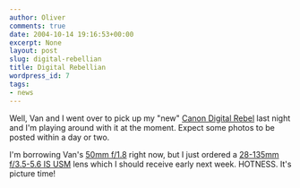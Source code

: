 ```yaml
---
author: Oliver
comments: true
date: 2004-10-14 19:16:53+00:00
excerpt: None
layout: post
slug: digital-rebellian
title: Digital Rebellian
wordpress_id: 7
tags:
- news
---
```


Well, Van and I went over to pick up my "new" <a href="http://consumer.usa.canon.com/ir/controller?act=ModelDetailAct&amp;fcategoryid=139&amp;modelid=9430">Canon Digital Rebel</a> last night and I'm playing around with it at the moment.  Expect some photos to be posted within a day or two.

I'm borrowing Van's <a href="http://consumer.usa.canon.com/ir/controller?act=ModelDetailAct&amp;fcategoryid=152&amp;modelid=7306">50mm f/1.8</a> right now, but I just ordered a <a href="http://consumer.usa.canon.com/ir/controller?act=ModelDetailAct&amp;fcategoryid=149&amp;modelid=7337">28-135mm f/3.5-5.6 IS USM</a> lens which I should receive early next week.  HOTNESS. It's picture time!